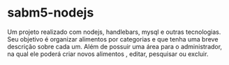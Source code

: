 # sabm5-nodejs



Um projeto realizado com nodejs, handlebars, mysql e outras tecnologias. Seu objetivo é organizar alimentos por categorias e que tenha uma breve descrição sobre cada um. Além de possuir uma área para o administrador, na qual ele poderá criar novos alimentos , editar, pesquisar ou excluir.
